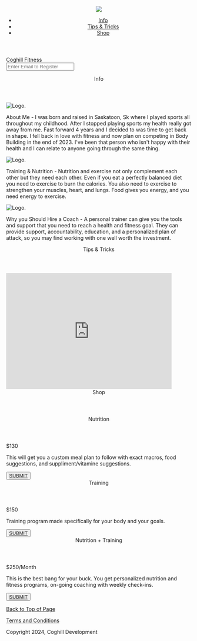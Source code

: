 <!DOCTYPE html>
<html>
<head>
   <meta charset="UTF-8" />
    <meta name="viewport" content="width=device-width, initial-scale=1.0">
  <link rel="stylesheet" href="styles.css">
  </head>
  <title>Product Landing Page</title>
  <!--START OF PAGE-->
  <header id="top-header">
  <div class="container">
    <img id="header-img" src="https://spillwords.com/wp-content/uploads/2015/02/Conquer-or-Conquered-spillwords.jpg" />
    <!--START OF NAVBAR-->
    <nav id="nav-bar">
      <ul>
        <li> <a class="nav-link" href="#Info">Info</a></li>	        
        <li><a class="nav-link" href="#Tips_&_Tricks">Tips & Tricks</a></li>
        <li><a class="nav-link" href="#Shop">Shop</a></li>
      </ul>
    </nav>
    <!--END OF NAVBAR--> 
        </div>
        </header>
        <!--EMAIL SUBMITTION-->
        <form id="form">
        <div id="email-form">
        <div id="email-label">
        <label for="email" id="coghill_fitness">Coghill Fitness</label>
        </div>
        <input id="email" type="email" placeholder="Enter Email to Register">
        </input>
        </div>
        </form>
        <!--END OF EMAIL-->
        <!--START OF INFO SECTION-->
        <section class="info" id="Info">
        <div id="section-header"><header class="info_header">Info<header></div>
        <div id="info" class="row">
			<div class="column left"><img src="/Users/braydencoghill/Documents/Coding/HTML:CSS/icons8-gym-50.png" alt="Logo."/></div>
			<div class="column right"><p><span id="span">About Me</span> - I was born and raised in Saskatoon, Sk where I played sports all throughout my childhood. After I stopped playing sports my health really got away from me. Fast forward 4 years and I decided to was time to get back in shape. I fell back in love with fitness and now plan on competing in Body Building in the end of 2023. I've been that person who isn't happy with their health and I can relate to anyone going through the same thing.</p>
			</div>
			</div>
		<div id="info" class="row">	
			<div class="column left"><img src="/Users/braydencoghill/Documents/Coding/HTML:CSS/icons8-gym-50.png" alt="Logo." />
			</div>
			<div class="column right"><p><span id="span">Training & Nutrition</span> - Nutrition and exercise not only complement each other but they need each other. Even if you eat a perfectly balanced diet you need to exercise to burn the calories. You also need to exercise to strengthen your muscles, heart, and lungs. Food gives you energy, and you need energy to exercise.</p>
			</div>
			</div>
			<div class=row>
			 <div class="column left"><img src="/Users/braydencoghill/Documents/Coding/HTML:CSS/icons8-gym-50.png" alt="Logo."/>
			 </div>
				<div class="column right"><p><span id="span">Why you Should Hire a Coach</span> - A personal trainer can give you the tools and support that you need to reach a health and fitness goal. They can provide support, accountability, education, and a personalized plan of attack, so you may find working with one well worth the investment.</p></div>
				</div>
			 </section>
			 <!--END OF INFO SECTION-->
			 <!--START OF VIDEO-->
			 <div class="video" id="Tips_&_Tricks">
        <header id="section-header" class="youtube">Tips & Tricks</header>
        <iframe id="youtube" width="450" height="315" src="https://www.youtube.com/embed/QzsIwakqQSA" title="YouTube video player" frameborder="0" allow="accelerometer; autoplay; clipboard-write; encrypted-media; gyroscope; picture-in-picture" allowfullscreen></iframe>
    		</div>
			 <!--END OF VIDEO-->
			 <!--START OF SHOP-->
			 <div class="row1">
			 <header id="section-header">Shop</header>
			 <div class="column1">
			 <div class="top-box">
			 <header id="Shop" class="nutrition" id="options">Nutrition</header></div>
			 <p id="price">$130</p>
			  <p id="description">This will get you a custom meal plan to follow with exact macros, food suggestions, and suppliment/vitamine suggestions.</p>
			  <div id="button">
			  <button class="submit">
        <a id="enter" href="https://freecodecamp.org">SUBMIT</a>
        </button>
        </div id="button">
			  </div>
			  <div class="column1">
			 <div class="top-box">
			 <header class="training" id="options">Training</header></div>
			  <p id="price">$150</p>
			  <p id="description">Training program made specifically for your body and your goals.</p>
			  <div id="button">
			   <button class="submit">
        <a id="enter" href="https://freecodecamp.org">SUBMIT</a>
        </button>
        </div>
			   </div>
			   <div class="column1">
			  <div class="top-box">
			 <header class="nutrition-training" id="options">Nutrition + Training</header></div>
			  <p id="price">$250/Month</p>
			  <p id="description">This is the best bang for your buck. You get personalized nutrition and fitness programs, on-going coaching with weekly check-ins.</p>
			  <div id="button">
			  <button class="submit">
        <a id="enter" href="https://freecodecamp.org">SUBMIT</a>
        </button>
        </div>
			  </div>
			  </div>
			 <!--END OF SHOP-->
			 <!--START OF FOOTER-->
		<section>
		<footer>
		    <p><a id="enter" href="#nav-bar">Back to Top of Page</a></p>
			<p><a id="enter" href="nav-bar">Terms and Conditions</a></p>
			<p>Copyright 2024, Coghill Development</p>
		 </footer>
			</section>
     </html> 
    


